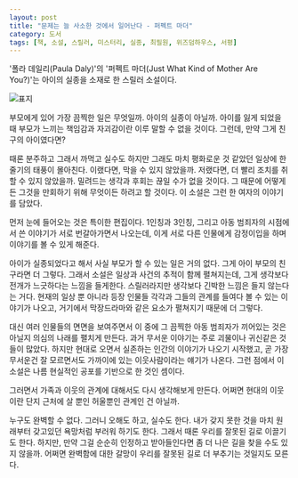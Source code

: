 ```yaml
---
layout: post
title: "문제는 늘 사소한 것에서 일어난다 - 퍼펙트 마더"
category: 도서
tags: [책, 소설, 스릴러, 미스터리, 실종, 최필원, 위즈덤하우스, 서평]
---
```


'폴라 데일리(Paula Daly)'의
'퍼펙트 마더(Just What Kind of Mother Are You?)'는
아이의 실종을 소재로 한 스릴러 소설이다.

![표지](https://lh3.googleusercontent.com/dwf4DMcjHg-Ee7rEAys29fFvOANItwkLeUeDXo8VJM2yxb7xfVc3tR7Jn61HkV2wzt8jgIzfl0NcXA=s480)

부모에게 있어 가장 끔찍한 일은 무엇일까.
아이의 실종이 아닐까.
아이를 잃게 되었을 때 부모가 느끼는 책임감과 자괴감이란 이루 말할 수 없을 것이다.
그런데, 만약 그게 친구의 아이였다면?

때론 분주하고 그래서 까먹고 실수도 하지만 그래도 마치 평화로운 것 같았던 일상에
한줄기의 태풍이 몰아친다.
이랬다면, 막을 수 있지 않았을까.
저랬다면, 더 빨리 조치를 취할 수 있지 않았을까.
밀려드는 생각과 후회는 끊일 수가 없을 것이다.
그 때문에 어떻게든 그것을 만회하기 위해 무엇이든 하려고 할 것이다.
이 소설은 그런 한 여자의 이야기를 담았다.

먼저 눈에 들어오는 것은 특이한 편집이다.
1인칭과 3인칭, 그리고 아동 범죄자의 시점에서 쓴 이야기가 서로 번갈아가면서 나오는데,
이게 서로 다른 인물에게 감정이입을 하며 이야기를 볼 수 있게 해준다.

아이가 실종되었다고 해서 사실 부모가 할 수 있는 일은 거의 없다.
그게 아이 부모의 친구라면 더 그렇다.
그래서 소설은 일상과 사건의 추적이 함께 펼쳐지는데,
그게 생각보다 전개가 느긋하다는 느낌을 들게한다.
스릴러라지만 생각보다 긴박한 느낌은 들지 않는다는 거다.
현재의 일상 뿐 아니라 등장 인물들 각각과 그들의 관계를 들여다 볼 수 있는 이야기가 나오고,
거기에서 막장드라마와 같은 요소가 펼쳐지기 때문에 더 그렇다.

대신 여러 인물들의 면면을 보여주면서
이 중에 그 끔찍한 아동 범죄자가 끼어있는 것은 아닐지 의심의 나래를 펼치게 만든다.
과거 무서운 이야기는 주로 괴물이나 귀신같은 것들이 많았다.
하지만 현대로 오면서 실존하는 인간의 이야기가 나오기 시작했고,
곧 가장 무서운건 잘 모르면서도 가까이에 있는 이웃사람이라는 얘기가 나온다.
그런 점에서 이 소설은 나름 현실적인 공포를 기반으로 한 것인 셈이다.

그러면서 가족과 이웃의 관계에 대해서도 다시 생각해보게 만든다.
어쩌면 현대의 이웃이란 단지 근처에 살 뿐인 허울뿐인 관계인 건 아닐까.

누구도 완벽할 수 없다.
그러니 오해도 하고, 실수도 한다.
내가 갖지 못한 것을 마치 원래부터 갖고있던 욕망처럼 부러워 하기도 한다.
그래서 때론 우리를 잘못된 길로 이끌기도 한다.
하지만, 만약 그걸 순순히 인정하고 받아들인다면 좀 더 나은 길을 찾을 수도 있지 않을까.
어쩌면 완벽함에 대한 갈망이 우리를 잘못된 길로 더 부추기는 것일지도 모른다.
